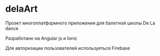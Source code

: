 # delaArt
 <p>Проэкт многоплатформного приложения для балетной школы De La dance</p>
 <p>Разработано на Angular js и Ionic</p>
<p>Для авторизации пользователей используеться Firebase </p>
